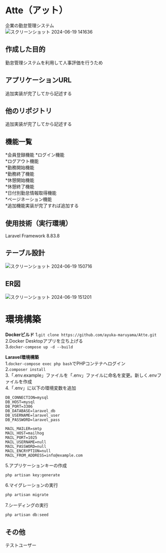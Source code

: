 # Atte（アット）
企業の勤怠管理システム  
![スクリーンショット 2024-06-19 141636](https://github.com/ayuka-maruyama/Atte/assets/155651611/86686fdd-fbbe-4d98-8105-684f6dc3ba17)  
  

## 作成した目的
勤怠管理システムを利用して人事評価を行うため  
  

## アプリケーションURL  
追加実装が完了してから記述する  
  

## 他のリポジトリ
追加実装が完了してから記述する  
  

## 機能一覧
*会員登録機能 
*ログイン機能  
*ログアウト機能  
*勤務開始機能  
*勤務終了機能  
*休憩開始機能  
*休憩終了機能  
*日付別勤怠情報取得機能  
*ページネーション機能  
*追加機能実装が完了すれば追加する  
  

## 使用技術（実行環境）  
Laravel Framework 8.83.8  
  

## テーブル設計  
![スクリーンショット 2024-06-19 150716](https://github.com/ayuka-maruyama/Atte/assets/155651611/47818cae-9358-496e-9bd1-a84d13ed342c)  
  

## ER図  
![スクリーンショット 2024-06-19 151201](https://github.com/ayuka-maruyama/Atte/assets/155651611/e8ab0c04-b5da-4e92-9fd6-e735de944f66)
  

# 環境構築  
**Dockerビルド**
1.`git clone https://github.com/ayuka-maruyama/Atte.git`  
2.Docker Desktopアプリを立ち上げる  
3.`docker-compose up -d --build`  
  
**Laravel環境構築**  
1.`docker-compose exec php bash`でPHPコンテナへログイン  
2.`composer install`  
3.「.env.example」ファイルを「.env」ファイルに命名を変更。新しく.envファイルを作成  
4.「.env」に以下の環境変数を追加  
```text
DB_CONNECTION=mysql
DB_HOST=mysql  
DB_PORT=3306  
DB_DATABASE=laravel_db  
DB_USERNAME=laravel_user  
DB_PASSWORD=laravel_pass

MAIL_MAILER=smtp
MAIL_HOST=mailhog
MAIL_PORT=1025
MAIL_USERNAME=null
MAIL_PASSWORD=null
MAIL_ENCRYPTION=null
MAIL_FROM_ADDRESS=info@example.com

```
5.アプリケーションキーの作成  
``` bash
php artisan key:generate
```

6.マイグレーションの実行  
``` bash
php artisan migrate
```
  
7.シーディングの実行  
``` bash
php artisan db:seed
```  
  
  
## その他
テストユーザー  

